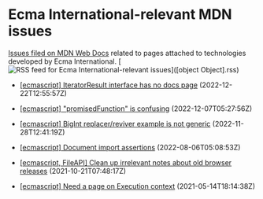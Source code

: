 # Ecma International-relevant MDN issues

[Issues filed on MDN Web Docs](https://github.com/mdn/content/issues) related to pages attached to technologies developed by Ecma International. [![RSS feed for Ecma International-relevant issues](https://www.w3.org/QA/2007/04/feed_icon)]([object Object].rss)

* [[ecmascript] IteratorResult interface has no docs page](https://github.com/mdn/content/issues/23131) (2022-12-22T12:55:57Z)
  
* [[ecmascript] "promisedFunction" is confusing](https://github.com/mdn/content/issues/22785) (2022-12-07T05:27:56Z)
  
* [[ecmascript] BigInt replacer/reviver example is not generic](https://github.com/mdn/content/issues/22573) (2022-11-28T12:41:19Z)
  
* [[ecmascript] Document import assertions](https://github.com/mdn/content/issues/19220) (2022-08-06T05:08:53Z)
  
* [[ecmascript, FileAPI] Clean up irrelevant notes about old browser releases](https://github.com/mdn/content/issues/9974) (2021-10-21T07:48:17Z)
  
* [[ecmascript] Need a page on Execution context](https://github.com/mdn/content/issues/5006) (2021-05-14T18:14:38Z)
  
